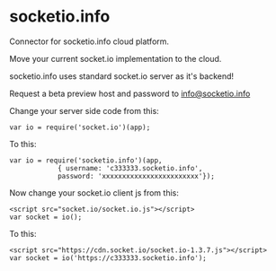 # socketio.info
Connector for socketio.info cloud platform.

Move your current socket.io implementation to the cloud.

socketio.info uses standard socket.io server as it's backend!

Request a beta preview host and password to info@socketio.info


Change your server side code from this:

	var io = require('socket.io')(app);


To this:

	var io = require('socketio.info')(app,
				{ username: 'c333333.socketio.info', 
				password: 'xxxxxxxxxxxxxxxxxxxxxxxx'});
				
Now change your socket.io client js from this:

	<script src="socket.io/socket.io.js"></script>
	var socket = io();

To this:

	<script src="https://cdn.socket.io/socket.io-1.3.7.js"></script>
	var socket = io('https://c333333.socketio.info');
